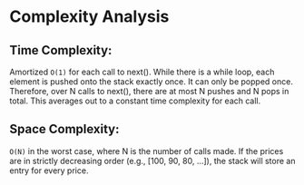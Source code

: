 # Complexity Analysis
## Time Complexity:
Amortized `O(1)` for each call to next(). While there is a while loop, each element is pushed onto the stack exactly once. It can only be popped once. Therefore, over N calls to next(), there are at most N pushes and N pops in total. This averages out to a constant time complexity for each call.
## Space Complexity: 
`O(N)` in the worst case, where N is the number of calls made. If the prices are in strictly decreasing order (e.g., [100, 90, 80, ...]), the stack will store an entry for every price.
